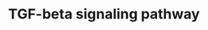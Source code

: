 ---
annotations:
- type: Pathway Ontology
  value: transforming growth factor-beta superfamily mediated signaling pathway
authors:
- N.Gal
- MaintBot
- Ddigles
- Khanspers
- Ryan.miller
- Eweitz
description: ''
last-edited: 2021-05-07
organisms:
- Drosophila melanogaster
redirect_from:
- /index.php/Pathway:WP230
- /instance/WP230
schema-jsonld:
- '@context': https://schema.org/
  '@id': https://wikipathways.github.io/pathways/WP230.html
  '@type': Dataset
  creator:
    '@type': Organization
    name: WikiPathways
  description: ''
  keywords:
  - EP300
  - FOXH1
  - LTBP1
  - RUNX3
  - STAT3
  - BAMBI
  - TGFBR3
  - SERPINE1
  - LEF1
  - LIF
  - ZFHX1B
  - SMAD3
  - IFNG
  - FKBP1A
  - TNF
  - HRAS
  - INHBA
  - TGFBR1
  - JAK1
  - SMAD4
  - SMAD1
  - JUN
  - TGFB1
  - STAT1
  - SMAD6
  - ZFYVE9
  - THBS1
  - MAPK9
  - BMP4
  - ZNF423
  - WNT1
  - CREBBP
  - SPP1
  - SKIL
  - SMAD2
  - NOG
  - FST
  - EGF
  - ITGB6
  - MAPK3
  - SMAD9
  - ENG
  - TFE3
  - TGFBR2
  - SMAD7
  - SMAD5
  - TGIF
  - SKI
  - CTNNB1
  - FOS
  - RUNX2
  - NFKB1
  license: CC0
  name: TGF-beta signaling pathway
seo: CreativeWork
title: TGF-beta signaling pathway
wpid: WP230
---